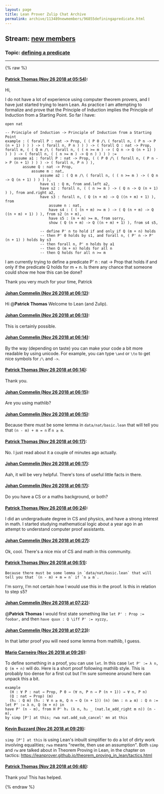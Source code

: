```yaml
---
layout: page
title: Lean Prover Zulip Chat Archive 
permalink: archive/113489newmembers/96855definingapredicate.html
---
```


## Stream: [new members](index.html)
### Topic: [defining a predicate](96855definingapredicate.html)

---


{% raw %}
#### [ Patrick Thomas (Nov 26 2018 at 05:54)](https://leanprover.zulipchat.com/#narrow/stream/113489-new%20members/topic/defining%20a%20predicate/near/148346494):
Hi,

I do not have a lot of experience using computer theorem provers, and I have just started trying to learn Lean. As practice I am attempting to formalize and prove that the Principle of Induction implies the Principle of Induction from a Starting Point. So far I have:

```
open nat

-- Principle of Induction -> Principle of Induction from a Starting Point
example : ( forall P : nat -> Prop, ( ( P 0 /\ ( forall n, ( P n -> P (n + 1) ) ) ) -> ( forall n, P n ) ) ) -> ( forall Q : nat -> Prop, forall m, ( ( Q m /\ ( forall n, ( ( n >= m ) -> ( Q n -> Q (n + 1) ) ) ) ) -> ( forall n, ( ( n >= m ) -> Q n ) ) ) ) :=
	assume a1 : forall P : nat -> Prop, ( ( P 0 /\ ( forall n, ( P n -> P (n + 1) ) ) ) -> ( forall n, P n ) ),
		assume Q : nat -> Prop,
			assume m : nat,
				assume a2 : ( Q m /\ ( forall n, ( ( n >= m ) -> ( Q n -> Q (n + 1) ) ) ) ),
				have s1 : Q m, from and.left a2,
				have s2 : forall n, ( ( n >= m ) -> ( Q n -> Q (n + 1) ) ), from and.right a2,
				have s3 : forall n, ( Q (n + m) -> Q ((n + m) + 1) ), from
					assume n : nat,
					have s4 : ( ( (n + m) >= m ) -> ( Q (n + m) -> Q ((n + m) + 1) ) ), from s2 (n + m),
					have s5 : (n + m) >= m, from sorry,
					show ( Q (n + m) -> Q ((n + m) + 1) ), from s4 s5,

				-- define P' n to hold if and only if Q (m + n) holds
				-- then P' 0 holds by s1, and forall n, ( P' n -> P' (n + 1) ) holds by s3
				-- then forall n, P' n holds by a1
				-- then Q (m + n) holds for all n
				-- then Q holds for all n >= m
```

I am currently trying to define a predicate P' n : nat -> Prop that holds if and only if the predicate Q holds for m + n. Is there any chance that someone could show me how this can be done?

Thank you very much for your time,
Patrick

#### [ Johan Commelin (Nov 26 2018 at 06:12)](https://leanprover.zulipchat.com/#narrow/stream/113489-new%20members/topic/defining%20a%20predicate/near/148347104):
Hi @**Patrick Thomas** Welcome to Lean (and Zulip).

#### [ Johan Commelin (Nov 26 2018 at 06:13)](https://leanprover.zulipchat.com/#narrow/stream/113489-new%20members/topic/defining%20a%20predicate/near/148347120):
This is certainly possible.

#### [ Johan Commelin (Nov 26 2018 at 06:14)](https://leanprover.zulipchat.com/#narrow/stream/113489-new%20members/topic/defining%20a%20predicate/near/148347174):
By the way (depending on taste) you can make your code a bit more readable by using unicode.
For example, you can type `\and` or `\to` to get nice symbols for `/\` and `->`.

#### [ Patrick Thomas (Nov 26 2018 at 06:14)](https://leanprover.zulipchat.com/#narrow/stream/113489-new%20members/topic/defining%20a%20predicate/near/148347184):
Thank you.

#### [ Johan Commelin (Nov 26 2018 at 06:15)](https://leanprover.zulipchat.com/#narrow/stream/113489-new%20members/topic/defining%20a%20predicate/near/148347204):
Are you using mathlib?

#### [ Johan Commelin (Nov 26 2018 at 06:15)](https://leanprover.zulipchat.com/#narrow/stream/113489-new%20members/topic/defining%20a%20predicate/near/148347211):
Because there must be some lemma in `data/nat/basic.lean` that will tell you that `(n - m) + m = n` if `n ≥ m`.

#### [ Patrick Thomas (Nov 26 2018 at 06:17)](https://leanprover.zulipchat.com/#narrow/stream/113489-new%20members/topic/defining%20a%20predicate/near/148347271):
No. I just read about it a couple of minutes ago actually.

#### [ Johan Commelin (Nov 26 2018 at 06:17)](https://leanprover.zulipchat.com/#narrow/stream/113489-new%20members/topic/defining%20a%20predicate/near/148347275):
Aah, it will be very helpful. There's tons of useful little facts in there.

#### [ Johan Commelin (Nov 26 2018 at 06:17)](https://leanprover.zulipchat.com/#narrow/stream/113489-new%20members/topic/defining%20a%20predicate/near/148347279):
Do you have a CS or a maths background, or both?

#### [ Patrick Thomas (Nov 26 2018 at 06:24)](https://leanprover.zulipchat.com/#narrow/stream/113489-new%20members/topic/defining%20a%20predicate/near/148347497):
I did an undergraduate degree in CS and physics, and have a strong interest in math. I started studying mathematical logic about a year ago in an attempt to understand computer proof assistants.

#### [ Johan Commelin (Nov 26 2018 at 06:27)](https://leanprover.zulipchat.com/#narrow/stream/113489-new%20members/topic/defining%20a%20predicate/near/148347559):
Ok, cool. There's a nice mix of CS and math in this community.

#### [ Patrick Thomas (Nov 26 2018 at 06:51)](https://leanprover.zulipchat.com/#narrow/stream/113489-new%20members/topic/defining%20a%20predicate/near/148348284):
```quote
Because there must be some lemma in `data/nat/basic.lean` that will tell you that `(n - m) + m = n` if `n ≥ m`.
```
I'm sorry, I'm not certain how I would use this in the proof. Is this in relation to step s5?

#### [ Johan Commelin (Nov 26 2018 at 07:22)](https://leanprover.zulipchat.com/#narrow/stream/113489-new%20members/topic/defining%20a%20predicate/near/148349209):
@**Patrick Thomas** I would first state something like `let P' : Prop := foobar,`
and then `have quux : Q \iff P' := xyzzy,`

#### [ Johan Commelin (Nov 26 2018 at 07:23)](https://leanprover.zulipchat.com/#narrow/stream/113489-new%20members/topic/defining%20a%20predicate/near/148349216):
In that latter proof you will need some lemma from mathlib, I guess.

#### [ Mario Carneiro (Nov 26 2018 at 09:26)](https://leanprover.zulipchat.com/#narrow/stream/113489-new%20members/topic/defining%20a%20predicate/near/148353577):
To define something in a proof, you can use `let`. In this case `let P' := λ n, Q (m + n)` will do. Here is a short proof following mathlib style. This is probably too dense for a first cut but I'm sure someone around here can unpack this a bit.
```lean
example
  (H : ∀ P : nat → Prop, P 0 → (∀ n, P n → P (n + 1)) → ∀ n, P n)
  (Q : nat → Prop) (m)
  (h₁ : Q m) (h₂ : ∀ n ≥ m, Q n → Q (n + 1)) (n) (mn : n ≥ m) : Q n :=
let P' := λ n, Q (m + n) in
have P' (n - m), from H P' h₁ (λ n, h₂ _ (nat.le_add_right m n)) (n - m),
by simp [P'] at this; rwa nat.add_sub_cancel' mn at this
```

#### [ Kevin Buzzard (Nov 26 2018 at 09:29)](https://leanprover.zulipchat.com/#narrow/stream/113489-new%20members/topic/defining%20a%20predicate/near/148353667):
`simp [P'] at this` is using Lean's inbuilt simplifier to do a lot of dirty work involving equalities; `rwa` means "rewrite, then use an assumption". Both `simp` and `rw` are talked about in Theorem Proving in Lean, in the chapter on tactics: https://leanprover.github.io/theorem_proving_in_lean/tactics.html

#### [ Patrick Thomas (Nov 28 2018 at 06:48)](https://leanprover.zulipchat.com/#narrow/stream/113489-new%20members/topic/defining%20a%20predicate/near/148691325):
Thank you! This has helped.


{% endraw %}
